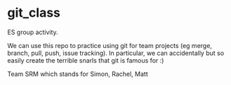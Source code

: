 # git_class
ES group activity.

We can use this repo to practice using git for team projects (eg merge, branch, pull, push, issue tracking). In particular, we can accidentally but so easily create the terrible snarls that git is famous for :)

Team SRM which stands for Simon, Rachel, Matt

